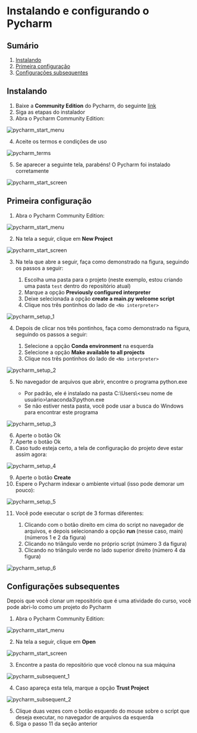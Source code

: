 # Instalando e configurando o Pycharm

## Sumário

1. [Instalando](#instalando)
2. [Primeira configuração](#primeira-configuração)
3. [Configurações subsequentes](#configurações-subsequentes)

## Instalando

1. Baixe a **Community Edition** do Pycharm, do seguinte [link](https://www.jetbrains.com/pt-br/pycharm/download/)
2. Siga as etapas do instalador
3. Abra o Pycharm Community Edition:

![pycharm_start_menu](../images/pycharm_start_menu.png)

4. Aceite os termos e condições de uso

![pycharm_terms](../images/pycharm_terms.png)

5. Se aparecer a seguinte tela, parabéns! O Pycharm foi instalado corretamente

![pycharm_start_screen](../images/pycharm_start_screen.png)

## Primeira configuração

1. Abra o Pycharm Community Edition:

![pycharm_start_menu](../images/pycharm_start_menu.png)

2. Na tela a seguir, clique em **New Project**


![pycharm_start_screen](../images/pycharm_start_screen.png)

3. Na tela que abre a seguir, faça como demonstrado na figura, seguindo os passos a seguir:

	1. Escolha uma pasta para o projeto (neste exemplo, estou criando uma pasta `test` dentro do repositório atual)
	2. Marque a opção **Previously configured interpreter**
	3. Deixe selecionada a opção **create a main.py welcome script**
	4. Clique nos três pontinhos do lado de `<No interpreter>` 

![pycharm_setup_1](../images/pycharm_setup_1.png)

4. Depois de clicar nos três pontinhos, faça como demonstrado na figura, seguindo os passos a seguir:

	1. Selecione a opção **Conda environment** na esquerda
	2. Selecione a opção **Make available to all projects** 
	3. Clique nos três pontinhos do lado de `<No interpreter>` 

![pycharm_setup_2](../images/pycharm_setup_2.png)

5. No navegador de arquivos que abrir, encontre o programa python.exe

	* Por padrão, ele é instalado na pasta C:\\Users\\<seu nome de usuário>\\anaconda3\\python.exe
	* Se não estiver nesta pasta, você pode usar a busca do Windows para encontrar este programa

![pycharm_setup_3](../images/pycharm_setup_3.png)

6. Aperte o botão Ok
7. Aperte o botão Ok
8. Caso tudo esteja certo, a tela de configuração do projeto deve estar assim agora:

![pycharm_setup_4](../images/pycharm_setup_4.png)

9. Aperte o botão **Create**
10. Espere o Pycharm indexar o ambiente virtual (isso pode demorar um pouco):

![pycharm_setup_5](../images/pycharm_setup_5.png)

11. Você pode executar o script de 3 formas diferentes:

	1. Clicando com o botão direito em cima do script no navegador de arquivos, e depois selecionando a opção **run <nome do script>** (nesse caso, main) (números 1 e 2 da figura)
	2. Clicando no triângulo verde no próprio script (número 3 da figura)
	3. Clicando no triângulo verde no lado superior direito (número 4 da figura)

![pycharm_setup_6](../images/pycharm_setup_6.png)

## Configurações subsequentes 

Depois que você clonar um repositório que é uma atividade do curso, você pode abri-lo como um projeto do Pycharm

1. Abra o Pycharm Community Edition:

![pycharm_start_menu](../images/pycharm_start_menu.png)

2. Na tela a seguir, clique em **Open**

![pycharm_start_screen](../images/pycharm_start_screen.png)

3. Encontre a pasta do repositório que você clonou na sua máquina

![pycharm_subsequent_1](../images/pycharm_subsequent_1.png)

4. Caso apareça esta tela, marque a opção **Trust Project**

![pycharm_subsequent_2](../images/pycharm_subsequent_2.png)

5. Clique duas vezes com o botão esquerdo do mouse sobre o script que deseja executar, no navegador de arquivos da esquerda
6. Siga o passo 11 da seção anterior